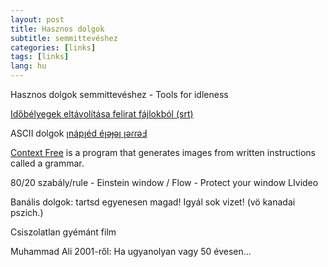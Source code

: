 ```yaml
---
layout: post
title: Hasznos dolgok 
subtitle: semmittevéshez
categories: [links]
tags: [links]
lang: hu
---
```

Hasznos dolgok semmittevéshez - Tools for idleness


[Időbélyegek eltávolítása felirat fájlokból (srt)](https://anatolt.ru/t/del-timestamp-srt.html)

ASCII dolgok [ןnápןéd éןǝɟǝן ןǝɾɾǝℲ](https://yaytext.com/upside-down/)

[Context Free](https://www.contextfreeart.org/) is a program that generates images from written instructions called a grammar. 

80/20 szabály/rule - Einstein window / Flow - Protect your window LIvideo

Banális dolgok: tartsd egyenesen magad! Igyál sok vizet! (vö kanadai pszich.)

Csiszolatlan gyémánt film

Muhammad Ali 2001-ről: Ha ugyanolyan vagy 50 évesen...
 

